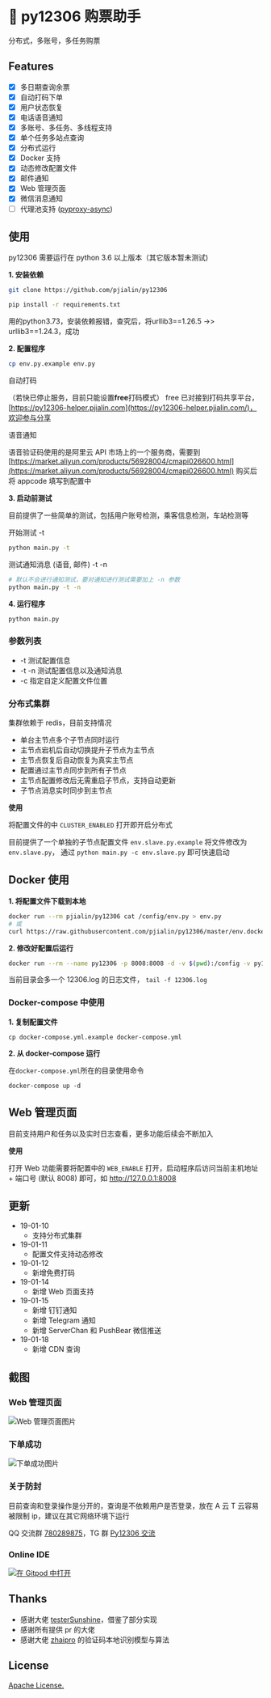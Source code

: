 # 🚂 py12306 购票助手
分布式，多账号，多任务购票

## Features
- [x] 多日期查询余票
- [x] 自动打码下单
- [x] 用户状态恢复
- [x] 电话语音通知
- [x] 多账号、多任务、多线程支持
- [x] 单个任务多站点查询 
- [x] 分布式运行
- [x] Docker 支持
- [x] 动态修改配置文件
- [x] 邮件通知
- [x] Web 管理页面
- [x] 微信消息通知
- [ ] 代理池支持 ([pyproxy-async](https://github.com/pjialin/pyproxy-async))

## 使用
py12306 需要运行在 python 3.6 以上版本（其它版本暂未测试)

**1. 安装依赖**
```bash
git clone https://github.com/pjialin/py12306

pip install -r requirements.txt
```
用的python3.73，安装依赖报错，查究后，将urllib3==1.26.5 ->> urllib3==1.24.3，成功

**2. 配置程序**
```bash
cp env.py.example env.py
```
自动打码

（若快已停止服务，目前只能设置**free**打码模式）
free 已对接到打码共享平台，[https://py12306-helper.pjialin.com](https://py12306-helper.pjialin.com/)，欢迎参与分享

语音通知

语音验证码使用的是阿里云 API 市场上的一个服务商，需要到 [https://market.aliyun.com/products/56928004/cmapi026600.html](https://market.aliyun.com/products/56928004/cmapi026600.html) 购买后将 appcode 填写到配置中

**3. 启动前测试**

目前提供了一些简单的测试，包括用户账号检测，乘客信息检测，车站检测等

开始测试 -t 
```bash
python main.py -t
```

测试通知消息 (语音, 邮件) -t -n
```bash
# 默认不会进行通知测试，要对通知进行测试需要加上 -n 参数 
python main.py -t -n
```

**4. 运行程序**
```bash
python main.py
```

### 参数列表

- -t 测试配置信息
- -t -n 测试配置信息以及通知消息
- -c 指定自定义配置文件位置

### 分布式集群

集群依赖于 redis，目前支持情况
- 单台主节点多个子节点同时运行
- 主节点宕机后自动切换提升子节点为主节点
- 主节点恢复后自动恢复为真实主节点
- 配置通过主节点同步到所有子节点
- 主节点配置修改后无需重启子节点，支持自动更新
- 子节点消息实时同步到主节点

**使用**

将配置文件的中 `CLUSTER_ENABLED` 打开即开启分布式

目前提供了一个单独的子节点配置文件 `env.slave.py.example` 将文件修改为 `env.slave.py`， 通过 `python main.py -c env.slave.py` 即可快速启动


## Docker 使用
**1. 将配置文件下载到本地**
```bash
docker run --rm pjialin/py12306 cat /config/env.py > env.py
# 或
curl https://raw.githubusercontent.com/pjialin/py12306/master/env.docker.py.example -o env.py
```

**2. 修改好配置后运行**
```bash
docker run --rm --name py12306 -p 8008:8008 -d -v $(pwd):/config -v py12306:/data pjialin/py12306
```
当前目录会多一个 12306.log 的日志文件， `tail -f 12306.log`

### Docker-compose 中使用
**1. 复制配置文件**
```
cp docker-compose.yml.example docker-compose.yml
```

**2. 从 docker-compose 运行**

在`docker-compose.yml`所在的目录使用命令
```
docker-compose up -d
```

## Web 管理页面

目前支持用户和任务以及实时日志查看，更多功能后续会不断加入

**使用**

打开 Web 功能需要将配置中的 `WEB_ENABLE` 打开，启动程序后访问当前主机地址 + 端口号 (默认 8008) 即可，如 http://127.0.0.1:8008

## 更新
- 19-01-10
    - 支持分布式集群
- 19-01-11
    - 配置文件支持动态修改
- 19-01-12
    - 新增免费打码
- 19-01-14
    - 新增 Web 页面支持
- 19-01-15
    - 新增 钉钉通知
    - 新增 Telegram 通知
    - 新增 ServerChan 和 PushBear 微信推送
- 19-01-18
    - 新增 CDN 查询

## 截图
### Web 管理页面
![Web 管理页面图片](https://github.com/pjialin/py12306/blob/master/data/images/web.png)

### 下单成功
![下单成功图片](https://github.com/pjialin/py12306/blob/master/data/images/order_success.png)

### 关于防封
目前查询和登录操作是分开的，查询是不依赖用户是否登录，放在 A 云 T 云容易被限制 ip，建议在其它网络环境下运行

QQ 交流群 [780289875](https://jq.qq.com/?_wv=1027&k=5PgzDwV)，TG 群 [Py12306 交流](https://t.me/joinchat/F3sSegrF3x8KAmsd1mTu7w)

### Online IDE
[![在 Gitpod 中打开](https://gitpod.io/button/open-in-gitpod.svg)](https://gitpod.io#https://github.com/pjialin/py12306)

## Thanks
- 感谢大佬 [testerSunshine](https://github.com/testerSunshine/12306)，借鉴了部分实现
- 感谢所有提供 pr 的大佬 
- 感谢大佬 [zhaipro](https://github.com/zhaipro/easy12306) 的验证码本地识别模型与算法

## License

[Apache License.](https://github.com/pjialin/py12306/blob/master/LICENSE)

